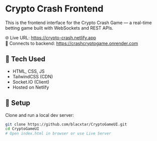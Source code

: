 # Crypto Crash Frontend

This is the frontend interface for the Crypto Crash Game — a real-time betting game built with WebSockets and REST APIs.

🌐 Live URL: https://crypto-crash.netlify.app  
🔌 Connects to backend: https://crashcryptogame.onrender.com

## 🧪 Tech Used
- HTML, CSS, JS
- TailwindCSS (CDN)
- Socket.IO (Client)
- Hosted on Netlify

## 🔧 Setup
Clone and run a local dev server:
```bash
git clone https://github.com/blacxtar/CryptoGameUI.git
cd CryptoGameUI
# Open index.html in browser or use Live Server
